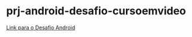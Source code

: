 # prj-android-desafio-cursoemvideo

<a href = "https://avelot.github.io/prj-android-desafio-cursoemvideo/index.html"> Link para o Desafio Android </a>